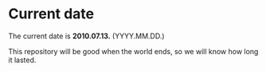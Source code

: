 # Current date

The current date is **2010.07.13.** (YYYY.MM.DD.)

This repository will be good when the world ends, so we will know how long it lasted.
